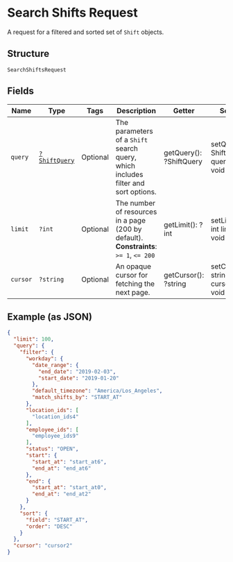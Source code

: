 
# Search Shifts Request

A request for a filtered and sorted set of `Shift` objects.

## Structure

`SearchShiftsRequest`

## Fields

| Name | Type | Tags | Description | Getter | Setter |
|  --- | --- | --- | --- | --- | --- |
| `query` | [`?ShiftQuery`](../../doc/models/shift-query.md) | Optional | The parameters of a `Shift` search query, which includes filter and sort options. | getQuery(): ?ShiftQuery | setQuery(?ShiftQuery query): void |
| `limit` | `?int` | Optional | The number of resources in a page (200 by default).<br>**Constraints**: `>= 1`, `<= 200` | getLimit(): ?int | setLimit(?int limit): void |
| `cursor` | `?string` | Optional | An opaque cursor for fetching the next page. | getCursor(): ?string | setCursor(?string cursor): void |

## Example (as JSON)

```json
{
  "limit": 100,
  "query": {
    "filter": {
      "workday": {
        "date_range": {
          "end_date": "2019-02-03",
          "start_date": "2019-01-20"
        },
        "default_timezone": "America/Los_Angeles",
        "match_shifts_by": "START_AT"
      },
      "location_ids": [
        "location_ids4"
      ],
      "employee_ids": [
        "employee_ids9"
      ],
      "status": "OPEN",
      "start": {
        "start_at": "start_at6",
        "end_at": "end_at6"
      },
      "end": {
        "start_at": "start_at0",
        "end_at": "end_at2"
      }
    },
    "sort": {
      "field": "START_AT",
      "order": "DESC"
    }
  },
  "cursor": "cursor2"
}
```

